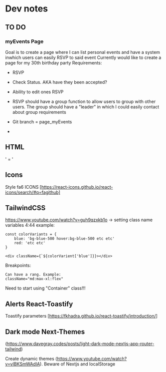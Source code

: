 # Dev notes

## TO DO

### myEvents Page

Goal is to create a page where I can list personal events and have a system inwhich users can easily RSVP to said event
Currently would like to create a page for my 30th birthday party
Requirements:

- RSVP
- Check Status. AKA have they been accepted?
- Ability to edit ones RSVP
- RSVP should have a group function to allow users to group with other users. The group should have a "leader" in which I could easily contact about group requirements

- Git branch = page_myEvents
-

## HTML

' = &apos;

## Icons

Style fa6
ICONS [https://react-icons.github.io/react-icons/search/#q=fagithub]

## TailwindCSS

https://www.youtube.com/watch?v=guh9qzxkb1o -> setting class name variables 4:44
example:

    const colorVariants = {
        blue: 'bg-blue-500 hover:bg-blue-500 etc etc'
        red: 'etc etc'
    }

    <div className={`${colorVarient['blue']}}></div>

Breakpoints:

    Can have a rang. Example:
    className="md:max-xl:flex"

Need to start using "Container" class!!!

## Alerts React-Toastify

Toastify parameters [https://fkhadra.github.io/react-toastify/introduction/]

## Dark mode Next-Themes

(https://www.davegray.codes/posts/light-dark-mode-nextjs-app-router-tailwind)

Create dynamic themes (https://www.youtube.com/watch?v=vIBKSmWAdIA). Beware of Nextjs and localStorage
